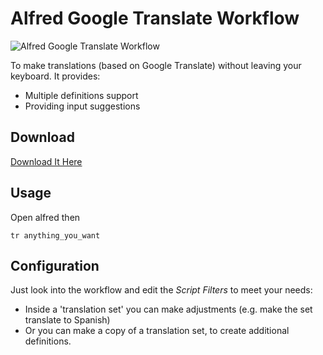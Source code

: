 # Alfred Google Translate Workflow

![Alfred Google Translate Workflow](https://lh3.googleusercontent.com/-XJcRtJIlkYY/U1X8d5_HqdI/AAAAAAAAnpo/fHlNbNwEgig/w1245-h819-no/%25E8%259E%25A2%25E5%25B9%2595%25E5%25BF%25AB%25E7%2585%25A7+2014-04-22+%25E4%25B8%258B%25E5%258D%25881.20.31.png)

To make translations (based on Google Translate) without leaving your keyboard. It provides:

* Multiple definitions support
* Providing input suggestions

## Download

[Download It Here](https://github.com/rogiervandenberg/alfred-google-translate-workflow/blob/master/Google%20Translate.alfredworkflow?raw=true)

## Usage

Open alfred then

```plain
tr anything_you_want
```

## Configuration

Just look into the workflow and edit the *Script Filters* to meet your needs:

* Inside a 'translation set' you can make adjustments (e.g. make the set translate to Spanish)
* Or you can make a copy of a translation set, to create additional definitions.
